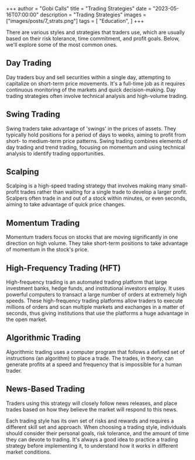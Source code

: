 +++
author = "Gobi Calls"
title = "Trading Strategies"
date = "2023-05-16T07:00:00"
description = "Trading Strategies"
images = ["images/posts/7_strats.png"]
tags = [
    "Education",
]
+++

There are various styles and strategies that traders use, which are usually based on their risk tolerance, time commitment, and profit goals. Below, we'll explore some of the most common ones.

## Day Trading
Day traders buy and sell securities within a single day, attempting to capitalize on short-term price movements. It's a full-time job as it requires continuous monitoring of the markets and quick decision-making. Day trading strategies often involve technical analysis and high-volume trading.

## Swing Trading 
Swing traders take advantage of 'swings' in the prices of assets. They typically hold positions for a period of days to weeks, aiming to profit from short- to medium-term price patterns. Swing trading combines elements of day trading and trend trading, focusing on momentum and using technical analysis to identify trading opportunities.

## Scalping
Scalping is a high-speed trading strategy that involves making many small-profit trades rather than waiting for a single trade to develop a larger profit. Scalpers often trade in and out of a stock within minutes, or even seconds, aiming to take advantage of quick price changes.

## Momentum Trading 
Momentum traders focus on stocks that are moving significantly in one direction on high volume. They take short-term positions to take advantage of momentum in the stock's price.

## High-Frequency Trading (HFT)
High-frequency trading is an automated trading platform that large investment banks, hedge funds, and institutional investors employ. It uses powerful computers to transact a large number of orders at extremely high speeds. These high-frequency trading platforms allow traders to execute millions of orders and scan multiple markets and exchanges in a matter of seconds, thus giving institutions that use the platforms a huge advantage in the open market.

## Algorithmic Trading
Algorithmic trading uses a computer program that follows a defined set of instructions (an algorithm) to place a trade. The trades, in theory, can generate profits at a speed and frequency that is impossible for a human trader.

## News-Based Trading
Traders using this strategy will closely follow news releases, and place trades based on how they believe the market will respond to this news.


Each trading style has its own set of risks and rewards and requires a different skill set and approach. When choosing a trading style, individuals should consider their personal goals, risk tolerance, and the amount of time they can devote to trading. It's always a good idea to practice a trading strategy before implementing it, to understand how it works in different market conditions.